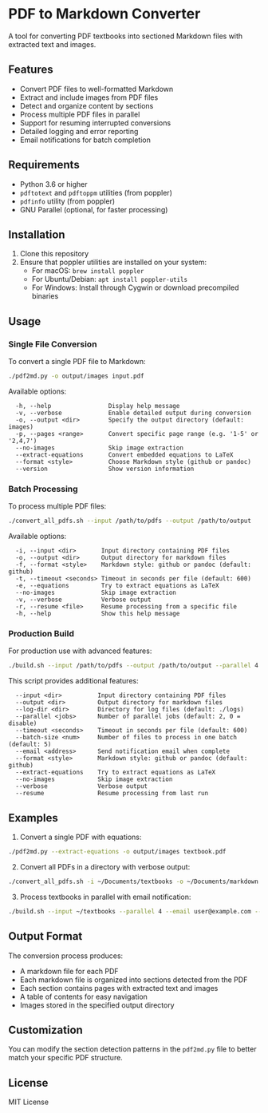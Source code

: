 # PDF to Markdown Converter

A tool for converting PDF textbooks into sectioned Markdown files with extracted text and images.

## Features

- Convert PDF files to well-formatted Markdown
- Extract and include images from PDF files
- Detect and organize content by sections
- Process multiple PDF files in parallel
- Support for resuming interrupted conversions
- Detailed logging and error reporting
- Email notifications for batch completion

## Requirements

- Python 3.6 or higher
- `pdftotext` and `pdftoppm` utilities (from poppler)
- `pdfinfo` utility (from poppler)
- GNU Parallel (optional, for faster processing)

## Installation

1. Clone this repository
2. Ensure that poppler utilities are installed on your system:
   - For macOS: `brew install poppler`
   - For Ubuntu/Debian: `apt install poppler-utils`
   - For Windows: Install through Cygwin or download precompiled binaries

## Usage

### Single File Conversion

To convert a single PDF file to Markdown:

```bash
./pdf2md.py -o output/images input.pdf
```

Available options:
```
  -h, --help                Display help message
  -v, --verbose             Enable detailed output during conversion
  -o, --output <dir>        Specify the output directory (default: images)
  -p, --pages <range>       Convert specific page range (e.g. '1-5' or '2,4,7')
  --no-images               Skip image extraction
  --extract-equations       Convert embedded equations to LaTeX
  --format <style>          Choose Markdown style (github or pandoc)
  --version                 Show version information
```

### Batch Processing

To process multiple PDF files:

```bash
./convert_all_pdfs.sh --input /path/to/pdfs --output /path/to/output
```

Available options:
```
  -i, --input <dir>       Input directory containing PDF files
  -o, --output <dir>      Output directory for markdown files
  -f, --format <style>    Markdown style: github or pandoc (default: github)
  -t, --timeout <seconds> Timeout in seconds per file (default: 600)
  -e, --equations         Try to extract equations as LaTeX
  --no-images             Skip image extraction
  -v, --verbose           Verbose output
  -r, --resume <file>     Resume processing from a specific file
  -h, --help              Show this help message
```

### Production Build

For production use with advanced features:

```bash
./build.sh --input /path/to/pdfs --output /path/to/output --parallel 4
```

This script provides additional features:
```
  --input <dir>          Input directory containing PDF files
  --output <dir>         Output directory for markdown files
  --log-dir <dir>        Directory for log files (default: ./logs)
  --parallel <jobs>      Number of parallel jobs (default: 2, 0 = disable)
  --timeout <seconds>    Timeout in seconds per file (default: 600)
  --batch-size <num>     Number of files to process in one batch (default: 5)
  --email <address>      Send notification email when complete
  --format <style>       Markdown style: github or pandoc (default: github)
  --extract-equations    Try to extract equations as LaTeX
  --no-images            Skip image extraction
  --verbose              Verbose output
  --resume               Resume processing from last run
```

## Examples

1. Convert a single PDF with equations:

```bash
./pdf2md.py --extract-equations -o output/images textbook.pdf
```

2. Convert all PDFs in a directory with verbose output:

```bash
./convert_all_pdfs.sh -i ~/Documents/textbooks -o ~/Documents/markdown -v
```

3. Process textbooks in parallel with email notification:

```bash
./build.sh --input ~/textbooks --parallel 4 --email user@example.com --extract-equations
```

## Output Format

The conversion process produces:
- A markdown file for each PDF
- Each markdown file is organized into sections detected from the PDF
- Each section contains pages with extracted text and images
- A table of contents for easy navigation
- Images stored in the specified output directory

## Customization

You can modify the section detection patterns in the `pdf2md.py` file to better match your specific PDF structure.

## License

MIT License
